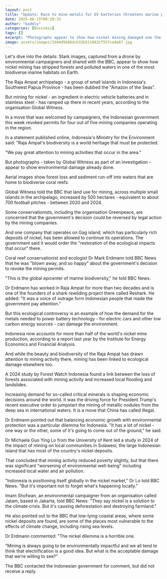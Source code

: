 ```yaml
---
layout: post
title: "Update: Race to mine metals for EV batteries threatens marine paradise"
date: 2025-06-15T00:29:33
author: "badely"
categories: [Business]
tags: []
excerpt: "Photographs appear to show how nickel mining damaged one the world's most diverse marine environments"
image: assets/images/3d44d5b66dcb32b511663cf557cade67.jpg
---
```


Let's dive into the details: Stark images, captured from a drone by environmental campaigners and shared with the BBC, appear to show how nickel mining has stripped forests and polluted waters in one of the most biodiverse marine habitats on Earth.

The Raja Ampat archipelago - a group of small islands in Indonesia's Southwest Papua Province - has been dubbed the "Amazon of the Seas". 

But mining for nickel - an ingredient in electric vehicle batteries and in stainless steel - has ramped up there in recent years, according to the organisation Global Witness.

In a move that was welcomed by campaigners, the Indonesian government this week revoked permits for four out of five mining companies operating in the region.

In a statement published online, Indonesia's Ministry for the Environment said: "Raja Ampat's biodiversity is a world heritage that must be protected. 

"We pay great attention to mining activities that occur in the area."

But photographs - taken by Global Witness as part of an investigation - appear to show environmental damage already done. 

Aerial images show forest loss and sediment run-off into waters that are home to  biodiverse coral reefs.

Global Witness told the BBC that land use for mining, across multiple small islands in the archipelago, increased by 500 hectares - equivalent to about 700 football pitches -  between 2020 and 2024.

Some conservationists, including the organisation Greenpeace, are concerned that the government's decision could be reversed by legal action by the mining companies. 

And one company that operates on Gag island, which has particularly rich deposits of nickel, has been allowed to continue its operations. The government said it would order the "restoration of the ecological impacts that occur" there.

Coral reef conservationist and ecologist Dr Mark Erdmann told BBC News that he was "blown away, and so happy" about the government's decision to revoke the mining permits.

"This is the global epicenter of marine biodiversity," he told BBC News. 

Dr Erdmann has worked in Raja Ampat for more than two decades and is one of the founders of a shark rewilding project there called Reshark. He added: "It was a  voice of outrage form Indonesian people that made the government pay attention."

But this ecological controversy is an example of how the demand for the metals needed to power battery technology - for electric cars and other low carbon energy sources - can damage the environment. 

Indonesia now accounts for more than half of the world's nickel mine production, according to a report last year by the Institute for Energy Economics and Financial Analysis.

And while the beauty and biodiversity of the Raja Ampat has drawn attention to mining activity there, mining has been linked to ecological damage elsewhere too. 

A 2024 study by Forest Watch Indonesia found a link between the loss of forests associated with mining activity and increased local flooding and landslides. 

Increasing demand for so-called critical minerals is shaping economic decisions around the world. It was the driving force for President Trump's recent executive order to jumpstart the mining of metallic nodules from the deep sea in international waters. It is a move that China has called illegal. 

Dr Erdmann pointed out that balancing economic growth with environmental protection was a particular dilemma for Indonesia. "It has a lot of nickel - one way or the other, some of it's going to come out of the ground," he said. 

Dr Michaela Guo Ying Lo from the University of Kent led a study in 2024 of the impact of mining on local communities in Sulawesi, the large Indonesian island that has most of the country's nickel deposits. 

That concluded that mining activity reduced poverty slightly, but that there was significant "worsening of environmental well-being" including increased local water and air pollution. 

"Indonesia is positioning itself globally in the nickel market," Dr Lo told BBC News. "But it's important not to forget what's happening locally."

Imam Shofwan, an environmental campaigner from an organisation called Jatam, based in Jakarta, told BBC News: "They say nickel is a solution to the climate crisis. But it's causing deforestation and destroying farmland."

He also pointed out to the BBC that low-lying coastal areas, where some nickel deposits are found, are some of the places most vulnerable to the effects of climate change, including rising sea levels. 

Dr Erdmann commented: "The nickel dilemma is a horrible one. 

"Mining is always going to be environmentally impactful and we all tend to think that electrification is a good idea. But what is the acceptable damage that we're willing to see?" 

The BBC contacted the Indonesian government for comment, but did not receive a reply.  

